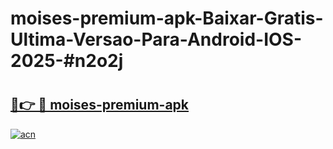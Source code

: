 # moises-premium-apk-Baixar-Gratis-Ultima-Versao-Para-Android-IOS-2025-#n2o2j

# <h2><a href="https://ainizakaria.my?title=moises-premium-apk&ref=24M">🔗👉 🔴 moises-premium-apk</a></h2>

[![acn](https://github.com/user-attachments/assets/0f9c940e-d8b0-45ae-aac7-cd30a18b3e1c)](https://ainizakaria.my?title=moises-premium-apk&ref=24M)

